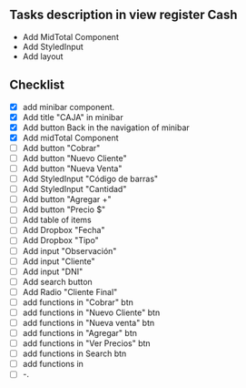 ## Tasks description in view register Cash

- Add MidTotal Component
- Add StyledInput
- Add layout

## Checklist

-  [x] add minibar component.
-  [x] Add title "CAJA" in minibar
-  [x] Add button Back in the navigation of minibar
-  [X] Add midTotal Component 
-  [ ] Add button "Cobrar"
-  [ ] Add button "Nuevo Cliente"
-  [ ] Add button "Nueva Venta"
-  [ ] Add StyledInput "Código de barras"
-  [ ] Add StyledInput "Cantidad"
-  [ ] Add button "Agregar +"
-  [ ] Add button "Precio $"
-  [ ] Add table of items
-  [ ] Add Dropbox "Fecha"
-  [ ] Add Dropbox "Tipo"
-  [ ] Add input "Observación"
-  [ ] Add input "Cliente"
-  [ ] Add input "DNI"
-  [ ] Add search button 
-  [ ] Add Radio "Cliente Final"
-  [ ] add functions in "Cobrar" btn
-  [ ] add functions in  "Nuevo Cliente" btn
-  [ ] add functions in  "Nueva venta" btn
-  [ ] add functions in  "Agregar" btn
-  [ ] add functions in  "Ver Precios" btn
-  [ ] add functions in  Search btn
-  [ ] add functions in  
-  [ ] -.